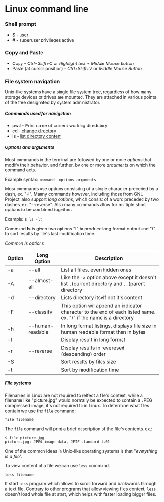 # Linux command line

### Shell prompt

* \$ - user
* \# - superuser privileges active

### Copy and Paste

* Copy - *Ctrl+Shift+C* or *Highlight text + Middle Mouse Button*
* Paste (at cursor position) - *Ctrl+Shift+V* or *Middle Mouse Button*

### File system navigation

Unix-like systems have a single file system tree, regardless of how many storage devices or drives are mounted. They are attached in various points of the tree designated by system administrator.

##### Commands used for navigation

* pwd - Print name of current working diredctory
* cd - [change directory][cd]
* ls - [list directory content][ls]

##### Options and arguments

Most commands in the terminal are followed by one or more *options* that modify their behavior, and further, by one or more *arguments* on which the command acts.

Example syntax:
`command -options arguments`

Most commands use options consisting of a single character preceded by a dash, ex. "-l". Manny commands however, including those from GNU Project, also support *long options*, which consist of a word preceded by two dashes, ex. "--reverse". Also many commands allow for multiple short options to be combined together.

Example:
`$ ls -lt`

Command **ls** is given two options "l" to produce long format output and "t" to sort results by file's last modification time.

*Common ls options*

|**Option**|**Long Option**|**Description**|
-----------|---------------|----------------
| -a | --all | List all filles, even hidden ones |
| -A | --almost-all | Like the `-a` option above except it doesn't list `.`(current directory and `..`(parent directory |
| -d | --directory | Lists directory itself not it's content |
| -F | --classify | This option wil append an indicator character to the end of each listed name, ex. "\/" if the name is a directory |
| -h | --human-readable | In long format listings, displays file size in human readable format than in bytes |
| -l | | Display result in long format |
| -r | --reverse | Display results in reveresed (descending) order |
| -S | | Sort results by files size |
| -t | | Sort by modification time | 

##### File systems

Filenames in Linux are not required to relfect a file's content, while a filename like "picture.jpg" would normally be expected to contain a JPEG compressed image, it's not required to in Linux. To determine what files contain we use the `file` command:

`file filename`

The `file` command will print a brief description of the file's contents, ex.:

```
$ file picture.jpg
picture.jpg: JPEG image data, JFIF standard 1.01
```

One of the common ideas in Unix-like operating systems is that "*everything is a file*".

To view content of a file we can use `less` command.

`less filename`

It start `less` program which allows to scroll forward and backwards through a text file. Contrary to other programs that allow viewing files content, `less` doesn't load whole file at start, which helps with faster loading bigger files.



[cd]: ./CD/CD.md
[ls]: .LS.md
